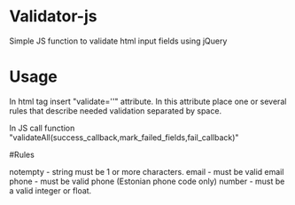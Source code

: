 # Validator-js
Simple JS function to validate html input fields using jQuery

# Usage
In html tag insert "validate=''" attribute.
In this attribute place one or several rules that describe needed validation separated by space.

In JS call function "validateAll(success_callback,mark_failed_fields,fail_callback)"

#Rules

notempty - string must be 1 or more characters.
email - must be valid email
phone - must be valid phone (Estonian phone code only)
number - must be a valid integer or float.